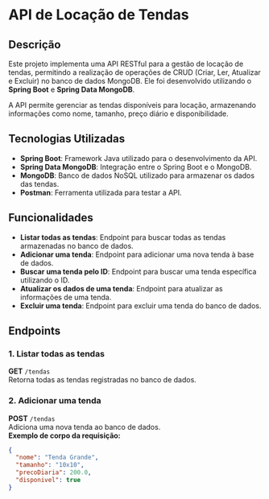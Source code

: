 # API de Locação de Tendas

## Descrição

Este projeto implementa uma API RESTful para a gestão de locação de tendas, permitindo a realização de operações de CRUD (Criar, Ler, Atualizar e Excluir) no banco de dados MongoDB. Ele foi desenvolvido utilizando o **Spring Boot** e **Spring Data MongoDB**.

A API permite gerenciar as tendas disponíveis para locação, armazenando informações como nome, tamanho, preço diário e disponibilidade.

## Tecnologias Utilizadas

- **Spring Boot**: Framework Java utilizado para o desenvolvimento da API.
- **Spring Data MongoDB**: Integração entre o Spring Boot e o MongoDB.
- **MongoDB**: Banco de dados NoSQL utilizado para armazenar os dados das tendas.
- **Postman**: Ferramenta utilizada para testar a API.

## Funcionalidades

- **Listar todas as tendas**: Endpoint para buscar todas as tendas armazenadas no banco de dados.
- **Adicionar uma tenda**: Endpoint para adicionar uma nova tenda à base de dados.
- **Buscar uma tenda pelo ID**: Endpoint para buscar uma tenda específica utilizando o ID.
- **Atualizar os dados de uma tenda**: Endpoint para atualizar as informações de uma tenda.
- **Excluir uma tenda**: Endpoint para excluir uma tenda do banco de dados.

## Endpoints

### 1. **Listar todas as tendas**  
**GET** `/tendas`  
Retorna todas as tendas registradas no banco de dados.

### 2. **Adicionar uma tenda**  
**POST** `/tendas`  
Adiciona uma nova tenda ao banco de dados.  
**Exemplo de corpo da requisição:**

```json
{
  "nome": "Tenda Grande",
  "tamanho": "10x10",
  "precoDiaria": 200.0,
  "disponivel": true
}
